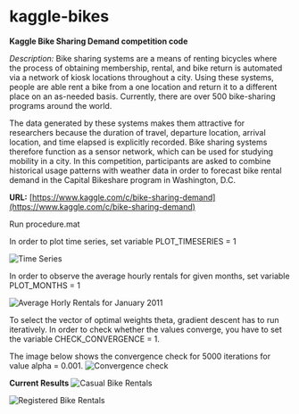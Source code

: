 kaggle-bikes
============

**Kaggle Bike Sharing Demand competition code**

*Description:*
Bike sharing systems are a means of renting bicycles where the process of obtaining membership, rental, and bike return is automated via a network of kiosk locations throughout a city. Using these systems, people are able rent a bike from a one location and return it to a different place on an as-needed basis. Currently, there are over 500 bike-sharing programs around the world.

The data generated by these systems makes them attractive for researchers because the duration of travel, departure location, arrival location, and time elapsed is explicitly recorded. Bike sharing systems therefore function as a sensor network, which can be used for studying mobility in a city. In this competition, participants are asked to combine historical usage patterns with weather data in order to forecast bike rental demand in the Capital Bikeshare program in Washington, D.C.

**URL:** [https://www.kaggle.com/c/bike-sharing-demand](https://www.kaggle.com/c/bike-sharing-demand)


Run procedure.mat

In order to plot time series, set variable PLOT_TIMESERIES = 1

![Time Series](https://raw.githubusercontent.com/nikogamulin/kaggle-bikes/master/images/Daily%20Bike%20Rentals.png)

In order to observe the average hourly rentals for given months, set variable PLOT_MONTHS = 1

![Average Horly Rentals for January 2011](https://raw.githubusercontent.com/nikogamulin/kaggle-bikes/master/images/Average%20Hourly%20Rentals%20for%20January.png)

To select the vector of optimal weights theta, gradient descent has to run iteratively. In order to check whether the values converge, you have to set the variable CHECK_CONVERGENCE = 1.

The image below shows the convergence check for 5000 iterations for value alpha = 0.001.
![Convergence check](https://raw.githubusercontent.com/nikogamulin/kaggle-bikes/master/images/Gradient%20Descent%20Convergence%20Check.png)

**Current Results**
![Casual Bike Rentals](https://raw.githubusercontent.com/nikogamulin/kaggle-bikes/master/images/Casual%20Bike%20Rentals%20Predictions.png)

![Registered Bike Rentals](https://raw.githubusercontent.com/nikogamulin/kaggle-bikes/master/images/Registered%20Bike%20Rentals%20Predictions.png)

